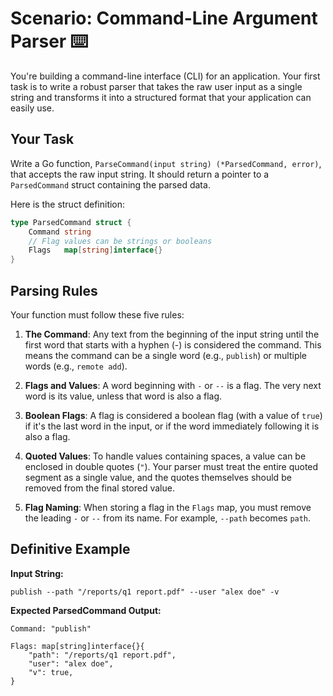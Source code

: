 # Scenario: Command-Line Argument Parser ⌨️

You're building a command-line interface (CLI) for an application. Your
first task is to write a robust parser that takes the raw user input as
a single string and transforms it into a structured format that your
application can easily use.

## Your Task

Write a Go function,
`ParseCommand(input string) (*ParsedCommand, error)`, that accepts the
raw input string. It should return a pointer to a `ParsedCommand` struct
containing the parsed data.

Here is the struct definition:

``` go
type ParsedCommand struct {
    Command string
    // Flag values can be strings or booleans
    Flags   map[string]interface{}
}
```

## Parsing Rules

Your function must follow these five rules:

1.  **The Command**: Any text from the beginning of the input string
    until the first word that starts with a hyphen (-) is considered the
    command. This means the command can be a single word (e.g.,
    `publish`) or multiple words (e.g., `remote add`).

2.  **Flags and Values**: A word beginning with `-` or `--` is a flag.
    The very next word is its value, unless that word is also a flag.

3.  **Boolean Flags**: A flag is considered a boolean flag (with a value
    of `true`) if it's the last word in the input, or if the word
    immediately following it is also a flag.

4.  **Quoted Values**: To handle values containing spaces, a value can
    be enclosed in double quotes (`"`). Your parser must treat the
    entire quoted segment as a single value, and the quotes themselves
    should be removed from the final stored value.

5.  **Flag Naming**: When storing a flag in the `Flags` map, you must
    remove the leading `-` or `--` from its name. For example, `--path`
    becomes `path`.

## Definitive Example

**Input String:**

    publish --path "/reports/q1 report.pdf" --user "alex doe" -v

**Expected ParsedCommand Output:**

    Command: "publish"

    Flags: map[string]interface{}{
        "path": "/reports/q1 report.pdf",
        "user": "alex doe",
        "v": true,
    }
